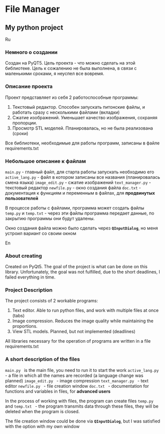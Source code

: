 # File Manager
## My python project


Ru
### Немного о создании
Создан на PyQT5. Цель проекта - что можно сделать на этой библиотеке.
Цель к сожалению не была выполнена, в связи с маленькими сроками, 
я неуспел все вовремя. 

### Описание проекта
Проект представляет из себя 2 работоспособные программы: 
1. Текстовый редактор. Способен запускать питонские файлы,
и работать сразу с несколькими файлами (вкладки)
2. Сжатие изображений. Уменьшает качество изображения, сохраняя пропорции.
3. Просмотр STL моделей. Планировалась, но не была реализована (сроки)

Все библиотеки, необходимые для работы программ, записаны в файле requirements.txt


### Небольшое описание к файлам
`main.py` - главный файл, для старта работы запускать необходимо его
`active_lang.py` - файл в котором записаны все названия (планировалась смена языка)
`image_edit.py` - сжатие изображений
`text_manager.py` - текстовый редактор
`newfile.py` - окно создания файла
`doc.txt` - документация к функциям и переменным в файлах, для __продвинутых пользователей__

В процессе работы с файлами, программа может создать файлы `temp.py` и `temp.txt` - 
через эти файлы программа передает данные, по закрытию программы они будут удалены.

Окно создания файла можно было сделать через **`QInputDialog`**, но меня устроил
вариант со своим окном


En
### About creating
Created on PyQt5. The goal of the project is what can be done on this library.
Unfortunately, the goal was not fulfilled, due to the short deadlines, 
I failed everything in time. 

### Project Description
The project consists of 2 workable programs: 
1. Text editor. Able to run python files,
and work with multiple files at once (tabs)
2. Image compression. Reduces the image quality while maintaining the proportions.
3. View STL models. Planned, but not implemented (deadlines)

All libraries necessary for the operation of programs are written in a file requirements.txt


### A short description of the files
`main.py ` is the main file, you need to run it to start the work
`active_lang.py ` - a file in which all the names are recorded (a language change was planned)
`image_edit.py ` - image compression
`text_manager.py ` - text editor
`newfile.py ` - file creation window
`doc.txt ` - documentation for functions and variables in files, for __advanced users__

In the process of working with files, the program can create files `temp.py ` and `temp.txt ` -
the program transmits data through these files, they will be deleted when the program is closed.

The file creation window could be done via **`QInputDialog`**, but I was satisfied
with the option with my own window

